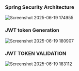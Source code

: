 ### Spring Security Architecture
![Screenshot 2025-06-19 174955](https://github.com/user-attachments/assets/1c28bdae-a9cb-4a06-933d-d44e4b004013)

### JWT token Generation
![Screenshot 2025-06-19 180907](https://github.com/user-attachments/assets/b2682326-2b09-4afb-a3f8-18af9fdea7fa)

### JWT TOKEN VALIDATION
![Screenshot 2025-06-19 183112](https://github.com/user-attachments/assets/23e2dee8-2680-4d21-9d1d-e1f396f4b955)



